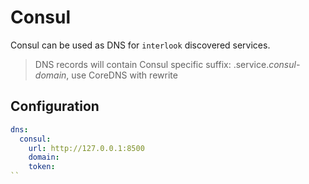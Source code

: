 # Consul

Consul can be used as DNS for `interlook` discovered services.

> DNS records will contain Consul specific suffix: .service._consul-domain_, use CoreDNS with rewrite

## Configuration

```yaml
dns:
  consul:
    url: http://127.0.0.1:8500
    domain:
    token:
``

